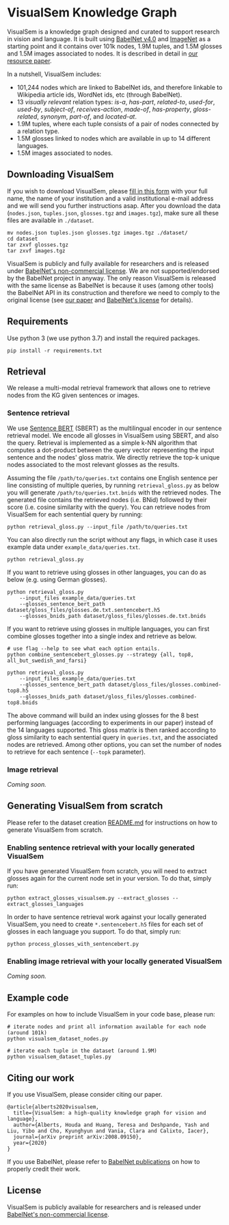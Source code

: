 # VisualSem Knowledge Graph

VisualSem is a knowledge graph designed and curated to support research in vision and language.
It is built using [BabelNet v4.0](https://babelnet.org) and [ImageNet](http://www.image-net.org) as a starting point and it contains over 101k nodes, 1.9M tuples, and 1.5M glosses and 1.5M images associated to nodes. It is described in detail in [our resource paper](https://arxiv.org/abs/2008.09150).

In a nutshell, VisualSem includes:

- 101,244 nodes which are linked to BabelNet ids, and therefore linkable to Wikipedia article ids, WordNet ids, etc (through BabelNet).
- 13 _visually relevant_ relation types: _is-a_, _has-part_, _related-to_, _used-for_, _used-by_, _subject-of_, _receives-action_, _made-of_, _has-property_, _gloss-related_, _synonym_, _part-of_, and _located-at_.
- 1.9M tuples, where each tuple consists of a pair of nodes connected by a relation type.
- 1.5M glosses linked to nodes which are available in up to 14 different languages.
- 1.5M images associated to nodes.


## Downloading VisualSem

If you wish to download VisualSem, please [fill in this form](https://forms.gle/dPPxMfY9QKAuCo2L6) with your full name, the name of your institution and a valid institutional e-mail address and we will send you further instructions asap. After you download the data (`nodes.json`, `tuples.json`, `glosses.tgz` and `images.tgz`), make sure all these files are available in `./dataset`.

    mv nodes.json tuples.json glosses.tgz images.tgz ./dataset/
    cd dataset
    tar zxvf glosses.tgz
    tar zxvf images.tgz

VisualSem is publicly and fully available for researchers and is released under [BabelNet's non-commercial license](https://babelnet.org/license). We are not supported/endorsed by the BabelNet project in anyway. The only reason VisualSem is released with the same license as BabelNet is because it uses (among other tools) the BabelNet API in its construction and therefore we need to comply to the original license (see [our paper](https://arxiv.org/abs/2008.09150) and [BabelNet's license](https://babelnet.org/license) for details).

## Requirements

Use python 3 (we use python 3.7) and install the required packages.

    pip install -r requirements.txt

## Retrieval

We release a multi-modal retrieval framework that allows one to retrieve nodes from the KG given sentences or images.


### Sentence retrieval

We use [Sentence BERT](https://github.com/UKPLab/sentence-transformers) (SBERT) as the multilingual encoder in our sentence retrieval model. We encode all glosses in VisualSem using SBERT, and also the query. Retrieval is implemented as a simple k-NN algorithm that computes a dot-product between the query vector representing the input sentence and the nodes' gloss matrix. We directly retrieve the top-k unique nodes associated to the most relevant glosses as the results.

Assuming the file `/path/to/queries.txt` contains one English sentence per line consisting of multiple queries,  by running `retrieval_gloss.py` as below you will generate `/path/to/queries.txt.bnids` with the retrieved nodes. The generated file contains the retrieved nodes (i.e. BNid) followed by their score (i.e. cosine similarity with the query). You can retrieve nodes from VisualSem for each sentential query by running:

    python retrieval_gloss.py --input_file /path/to/queries.txt

You can also directly run the script without any flags, in which case it uses example data under `example_data/queries.txt`.

    python retrieval_gloss.py

If you want to retrieve using glosses in other languages, you can do as below (e.g. using German glosses).

    python retrieval_gloss.py
        --input_files example_data/queries.txt
        --glosses_sentence_bert_path dataset/gloss_files/glosses.de.txt.sentencebert.h5
        --glosses_bnids_path dataset/gloss_files/glosses.de.txt.bnids 

If you want to retrieve using glosses in multiple languages, you can first combine glosses together into a single index and retrieve as below.

    # use flag --help to see what each option entails.
    python combine_sentencebert_glosses.py --strategy {all, top8, all_but_swedish_and_farsi}

    python retrieval_gloss.py
        --input_files example_data/queries.txt
        --glosses_sentence_bert_path dataset/gloss_files/glosses.combined-top8.h5
        --glosses_bnids_path dataset/gloss_files/glosses.combined-top8.bnids 

The above command will build an index using glosses for the 8 best performing languages (according to experiments in our paper) instead of the 14 languages supported. This gloss matrix is then ranked according to gloss similarity to each sentential query in `queries.txt`, and the associated nodes are retrieved. Among other options, you can set the number of nodes to retrieve for each sentence (`--topk` parameter). 

### Image retrieval

*Coming soon.*


## Generating VisualSem from scratch

Please refer to the dataset creation [README.md](dataset_creation/README.md) for instructions on how to generate VisualSem from scratch.

### Enabling sentence retrieval with your locally generated VisualSem

If you have generated VisualSem from scratch, you will need to extract glosses again for the current node set in your version. To do that, simply run:

    python extract_glosses_visualsem.py --extract_glosses --extract_glosses_languages

In order to have sentence retrieval work against your locally generated VisualSem, you need to create `*.sentencebert.h5` files for each set of glosses in each language you support. To do that, simply run:

    python process_glosses_with_sentencebert.py

### Enabling image retrieval with your locally generated VisualSem

*Coming soon.*


## Example code

For examples on how to include VisualSem in your code base, please run:

    # iterate nodes and print all information available for each node (around 101k)
    python visualsem_dataset_nodes.py

    # iterate each tuple in the dataset (around 1.9M)
    python visualsem_dataset_tuples.py

## Citing our work

If you use VisualSem, please consider citing our paper.

    @article{alberts2020visualsem,
      title={VisualSem: a high-quality knowledge graph for vision and language},
      author={Alberts, Houda and Huang, Teresa and Deshpande, Yash and Liu, Yibo and Cho, Kyunghyun and Vania, Clara and Calixto, Iacer},
      journal={arXiv preprint arXiv:2008.09150},
      year={2020}
    }

If you use BabelNet, please refer to [BabelNet publications](https://babelnet.org/papers) on how to properly credit their work.


## License

VisualSem is publicly available for researchers and is released under [BabelNet's non-commercial license](https://babelnet.org/license).


[babelnet-license]: https://babelnet.org/full-license
[cc-by-nc]: http://creativecommons.org/licenses/by-nc/4.0/
[cc-by-nc-image]: https://licensebuttons.net/l/by-nc/4.0/88x31.png
[cc-by-nc-shield]: https://img.shields.io/badge/License-CC%20BY--NC%204.0-lightgrey.svg
